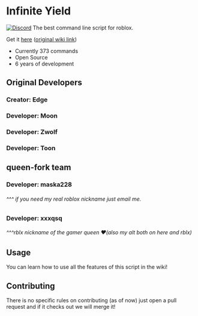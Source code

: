 # Infinite Yield
[![Discord](https://media.discordapp.net/attachments/338403017894395905/668536741942263808/Discord-Logo-Color.png)](https://discord.io/infiniteyield)
The best command line script for roblox.

Get it [here](https://github.com/maska228/infiniteyieldthequeenfork/wiki) ([original wiki link](https://github.com/EdgeIY/infiniteyield/wiki))

 - Currently 373 commands
 - Open Source
 - 6 years of development

## Original Developers
### Creator: Edge

### Developer: Moon
### Developer: Zwolf
### Developer: Toon

## queen-fork team
### Developer: maska228
###### ^^^ if you need my real roblox nickname just email me.
### Developer: xxxqsq
###### ^^^rblx nickname of the gamer queen :heart:(also my alt both on here and rblx)

## Usage
You can learn how to use all the features of this script in the wiki!

## Contributing
There is no specific rules on contributing (as of now) just open a pull request and if it checks out we will merge it!
